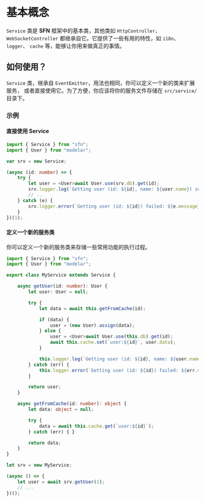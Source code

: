 <!-- title: 服务 -->
# 基本概念

`Service` 类是 **SFN** 框架中的基本类，其他类如 `HttpController`、
`WebSocketController` 都继承自它。它提供了一些有用的特性，如 `i18n`、`logger`、
`cache` 等，能够让你用来做真正的事情。

## 如何使用？

`Service` 类，继承自 `EventEmitter`，用法也相同，你可以定义一个新的类来扩展服务，
或者直接使用它。为了方便，你应该将你的服务文件存储在 `src/service/` 目录下。

### 示例

#### 直接使用 Service

```typescript
import { Service } from "sfn";
import { User } from "modelar";

var srv = new Service;

(async (id: number) => {
    try {
        let user = <User>await User.use(srv.db).get(id);
        srv.logger.log(`Getting user (id: ${id}, name: ${user.name}) succeed.`);
        // ...
    } catch (e) {
        srv.logger.error(`Getting user (id: ${id}) failed: ${e.message}.`);
    }
})(1);
```

#### 定义一个新的服务类

你可以定义一个新的服务类来存储一些常用功能的执行过程。

```typescript
import { Service } from "sfn";
import { User } from "modelar";

export class MyService extends Service {

    async getUser(id: number): User {
        let user: User = null;

        try {
            let data = await this.getFromCache(id);

            if (data) {
                user = (new User).assign(data);
            } else {
                user = <User>await User.use(this.db).get(id);
                await this.cache.set(`user:${id}`, user.data);
            }

            this.logger.log(`Getting user (id: ${id}, name: ${user.name}) succeed.`);
        } catch (err) {
            this.logger.error(`Getting user (id: ${id}) failed: ${err.message}.`);
        }

        return user;
    }

    async getFromCache(id: number): object {
        let data: object = null;

        try {
            data = await this.cache.get(`user:${id}`);
        } catch (err) { }

        return data;
    }
}

let srv = new MyService;

(async () => {
    let user = await srv.getUser(1);
    // ...
})();
```